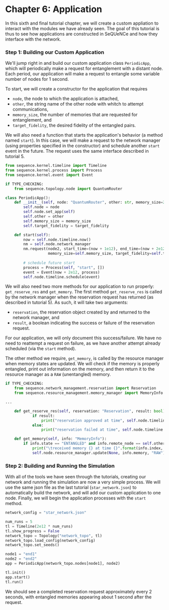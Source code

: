 # Chapter 6: Application

In this sixth and final tutorial chapter, we will create a custom appliation to interact with the modules we have already seen. The goal of this tutorial is thus to see how applications are constructed in SeQUeNCe and how they interface with the network.

### Step 1: Building our Custom Application

We'll jump right in and build our custom application class `PeriodicApp`, which will periodically make a request for entanglement with a distant node. Each period, our application will make a request to entangle some variable number of nodes for 1 second.

To start, we will create a constructor for the application that requires
- `node`, the node to which the application is attached,
- `other`, the string name of the other node with whitch to attempt communications,
- `memory_size`, the number of memories that are requested for entanglement, and
- `target_fidelity`, the desired fidelity of the entangled pairs.

We will also need a function that starts the application's behavior (a method named `start`). In this case, we will make a request to the network manager (using properties specified in the constructor) and schedule another `start` event in the future. The request uses the same interface described in tutorial 5.

```python
from sequence.kernel.timeline import Timeline
from sequence.kernel.process import Process
from sequence.kernel.event import Event

if TYPE_CHECKING:
    from sequence.topology.node import QuantumRouter

class PeriodicApp():
    def __init__(self, node: "QuantumRouter", other: str, memory_size=25, target_fidelity=0.9):
        self.node = node
        self.node.set_app(self)
        self.other = other
        self.memory_size = memory_size
        self.target_fidelity = target_fidelity

    def start(self):
        now = self.node.timeline.now()
        nm = self.node.network_manager
        nm.request(node2, start_time=(now + 1e12), end_time=(now + 2e12),
                   memory_size=self.memory_size, target_fidelity=self.target_fidelity)
        
        # schedule future start
        process = Process(self, "start", [])
        event = Event(now + 2e12, process)
        self.node.timeline.schedule(event)
```

We will also need two more methods for our application to run properly: `get_reserve_res` and `get_memory`. The first method `get_reserve_res` is called by the network manager when the reservation request has returned (as described in tutorial 5). As such, it will take two arguments:
- `reservation`, the reservation object created by and returned to the network manager, and
- `result`, a boolean indicating the success or failure of the reservation request.

For our application, we will only document this success/failure. We have no need to reattempt a request on failure, as we have another attempt already scheduled (via the `start` method).

The other method we require, `get_memory`, is called by the resource manager when memory states are updated. We will check if the memory is properly entangled, print out information on the memory, and then return it to the resource manager as a `RAW` (unentangled) memory.

```python
if TYPE_CHECKING:
    from sequence.network_management.reservation import Reservation
    from sequence.resource_management.memory_manager import MemoryInfo

...

    def get_reserve_res(self, reservation: "Reservation", result: bool):
            if result:
                print("reservation approved at time", self.node.timeline.now() * 1e-12)
            else:
                print("reservation failed at time", self.node.timeline.now() * 1e-12)

    def get_memory(self, info: "MemoryInfo"):
        if info.state == "ENTANGLED" and info.remote_node == self.other:
            print("\treceived memory {} at time {}".format(info.index, self.node.timeline.now() * 1e-12))
            self.node.resource_manager.update(None, info.memory, "RAW")
```

### Step 2: Building and Running the Simulation

With all of the tools we have seen through the tutorials, creating our network and running the simulation are now a very simple process. We will use the same json file as the last tutorial (`star_network.json`) to automatically build the network, and will add our custom application to one node. Finally, we will begin the application processes with the `start` method.

```python
network_config = "star_network.json"

num_runs = 5
tl = Timeline(2e12 * num_runs)
tl.show_progress = False
network_topo = Topology("network_topo", tl)
network_topo.load_config(network_config)
network_topo.set_seeds()

node1 = "end1"
node2 = "end2"
app = PeriodicApp(network_topo.nodes[node1], node2)

tl.init()
app.start()
tl.run()
```

We should see a completed reservation request approximately every 2 seconds, with entangled memories appearing about 1 second after the request.
